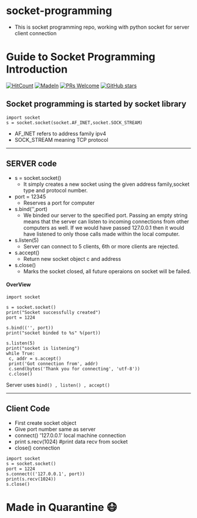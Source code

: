 # socket-programming
- This is socket programming repo, working with python socket for server client connection

# Guide to Socket Programming Introduction
[![HitCount](http://hits.dwyl.io/shauryauppal/Socket-Programming-Python.svg)](https://github.com/ApsRajput/socket-programming) [![MadeIn](https://img.shields.io/badge/MADE%20IN-PYTHON-darkblue.svg)](https://github.com/ApsRajput/socket-programming) [![PRs Welcome](https://img.shields.io/badge/PRs-welcome-brightgreen.svg?style=flat-square)](http://makeapullrequest.com)
[![GitHub stars](https://img.shields.io/github/stars/shauryauppal/Socket-Programming-Python.svg)](https://github.com/ApsRajput/socket-programming)

## Socket programming is started by socket library

```
import socket
s = socket.socket(socket.AF_INET,socket.SOCK_STREAM)
```

+ AF_INET refers to address family ipv4
+ SOCK_STREAM meaning TCP protocol

*****************


## SERVER code
+ s = socket.socket()
   + It simply creates a new socket using the given address family,socket type and protocol number.
+ port = 12345
   + Reserves a port for computer
+ s.bind('',port)
  + We binded our server to the specified port. Passing an empty string means that the server can listen to incoming connections from other computers as well. If we would have passed 127.0.0.1 then it would have listened to only those calls made within the local computer.
+ s.listen(5)
   + Server can connect to 5 clients, 6th or more clients are rejected.
+ s.accept()
   + Return new socket object c and address
+ s.close()
  + Marks the socket closed, all future operaions on socket will be failed.

 #### OverView
  ```
import socket                
  
s = socket.socket()          
print("Socket successfully created")
port = 1224

s.bind(('', port))         
print("socket binded to %s" %(port))  

s.listen(5)      
print("socket is listening")  
while True:   
   c, addr = s.accept()      
   print('Got connection from', addr)  
   c.send(bytes('Thank you for connecting', 'utf-8')) 
   c.close() 
```
Server uses `bind() , listen() , accept()`
*************
## Client Code

+ First create socket object
+ Give port number same as server
+ connect() '127.0.0.1' local machine connection
+ print s.recv(1024) #print data recv from socket
+ close() connection
```
import socket                
s = socket.socket()          
port = 1224       
s.connect(('127.0.0.1', port)) 
print(s.recv(1024)) 
s.close()
```

# Made in Quarantine :mask:
